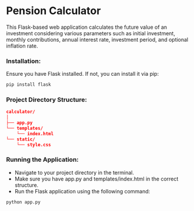 # Pension Calculator

This Flask-based web application calculates the future value of an investment considering various parameters such as initial investment, monthly contributions, annual interest rate, investment period, and optional inflation rate.

### Installation:
Ensure you have Flask installed. If not, you can install it via pip:

```bash
pip install flask
```

### Project Directory Structure:
```json
calculator/
│
├── app.py
└── templates/
    └── index.html
└── static/
    └── style.css
```

### Running the Application:
- Navigate to your project directory in the terminal.
- Make sure you have app.py and templates/index.html in the correct structure.
- Run the Flask application using the following command:
```bash
python app.py
```